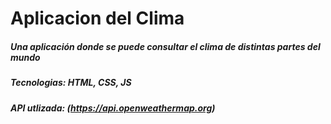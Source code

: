 # Aplicacion del Clima

##### Una aplicación donde se puede consultar el clima de distintas partes del mundo

##### Tecnologias: HTML, CSS, JS

##### API utlizada: (https://api.openweathermap.org)
